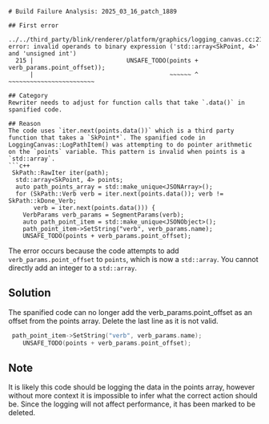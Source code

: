 ```
# Build Failure Analysis: 2025_03_16_patch_1889

## First error

../../third_party/blink/renderer/platform/graphics/logging_canvas.cc:215:45: error: invalid operands to binary expression ('std::array<SkPoint, 4>' and 'unsigned int')
  215 |                          UNSAFE_TODO(points + verb_params.point_offset));
      |                                      ~~~~~~ ^ ~~~~~~~~~~~~~~~~~~~~~~~~

## Category
Rewriter needs to adjust for function calls that take `.data()` in spanified code.

## Reason
The code uses `iter.next(points.data())` which is a third party function that takes a `SkPoint*`. The spanified code in LoggingCanvas::LogPathItem() was attempting to do pointer arithmetic on the `points` variable. This pattern is invalid when points is a `std::array`.
```c++
 SkPath::RawIter iter(path);
  std::array<SkPoint, 4> points;
  auto path_points_array = std::make_unique<JSONArray>();
  for (SkPath::Verb verb = iter.next(points.data()); verb != SkPath::kDone_Verb;
       verb = iter.next(points.data())) {
    VerbParams verb_params = SegmentParams(verb);
    auto path_point_item = std::make_unique<JSONObject>();
    path_point_item->SetString("verb", verb_params.name);
    UNSAFE_TODO(points + verb_params.point_offset);
```
The error occurs because the code attempts to add `verb_params.point_offset` to `points`, which is now a `std::array`.  You cannot directly add an integer to a `std::array`.

## Solution
The spanified code can no longer add the verb_params.point_offset as an offset from the points array. Delete the last line as it is not valid.
```c++
 path_point_item->SetString("verb", verb_params.name);
    UNSAFE_TODO(points + verb_params.point_offset);
```

## Note
It is likely this code should be logging the data in the points array, however without more context it is impossible to infer what the correct action should be. Since the logging will not affect performance, it has been marked to be deleted.